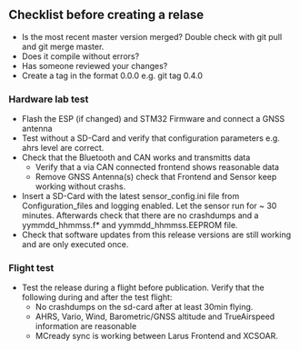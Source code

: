 ## Checklist before creating a relase
- Is the most recent master version merged? Double check with git pull and git merge master.
- Does it compile without errors?
- Has someone reviewed your changes?
- Create a tag in the format 0.0.0 e.g. git tag 0.4.0

### Hardware lab test
- Flash the ESP (if changed) and STM32 Firmware and connect a GNSS antenna
- Test without a SD-Card and verify that configuration parameters e.g. ahrs level are correct.
- Check that the Bluetooth and CAN works and transmitts data
  - Verify that a via CAN connected frontend shows reasonable data
  - Remove GNSS Antenna(s) check that Frontend and Sensor keep working without crashs.
- Insert a SD-Card with the latest sensor_config.ini file from Configuration_files and logging enabled. Let the sensor run for ~ 30 minutes. Afterwards check that there are no crashdumps and a yymmdd_hhmmss.f* and yymmdd_hhmmss.EEPROM file.
- Check that software updates from this release versions are still working and are only executed once.


### Flight test
- Test the release during a flight before publication. Verify that the following during and after the test flight:
  - No crashdumps on the sd-card  after at least 30min flying.
  - AHRS, Vario, Wind, Barometric/GNSS altitude and TrueAirspeed information are reasonable
  - MCready sync is working between Larus Frontend and XCSOAR.

